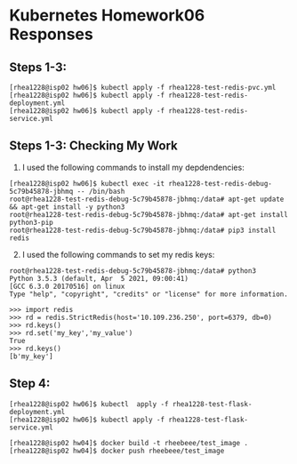 # Kubernetes Homework06 Responses

## **Steps 1-3:**

```
[rhea1228@isp02 hw06]$ kubectl apply -f rhea1228-test-redis-pvc.yml
[rhea1228@isp02 hw06]$ kubectl apply -f rhea1228-test-redis-deployment.yml
[rhea1228@isp02 hw06]$ kubectl apply -f rhea1228-test-redis-service.yml
```

## **Steps 1-3: Checking My Work**
1. I used the following commands to install my depdendencies:
```
[rhea1228@isp02 hw06]$ kubectl exec -it rhea1228-test-redis-debug-5c79b45878-jbhmq -- /bin/bash
root@rhea1228-test-redis-debug-5c79b45878-jbhmq:/data# apt-get update && apt-get install -y python3
root@rhea1228-test-redis-debug-5c79b45878-jbhmq:/data# apt-get install python3-pip
root@rhea1228-test-redis-debug-5c79b45878-jbhmq:/data# pip3 install redis
```
2. I used the following commands to set my redis keys:
```
root@rhea1228-test-redis-debug-5c79b45878-jbhmq:/data# python3
Python 3.5.3 (default, Apr  5 2021, 09:00:41)
[GCC 6.3.0 20170516] on linux
Type "help", "copyright", "credits" or "license" for more information.

>>> import redis
>>> rd = redis.StrictRedis(host='10.109.236.250', port=6379, db=0)
>>> rd.keys()
>>> rd.set('my_key','my_value')
True
>>> rd.keys()
[b'my_key']
```



## **Step 4:**
```
[rhea1228@isp02 hw06]$ kubectl  apply -f rhea1228-test-flask-deployment.yml
[rhea1228@isp02 hw06]$ kubectl apply -f rhea1228-test-flask-service.yml

[rhea1228@isp02 hw04]$ docker build -t rheebeee/test_image .
[rhea1228@isp02 hw04]$ docker push rheebeee/test_image
```
